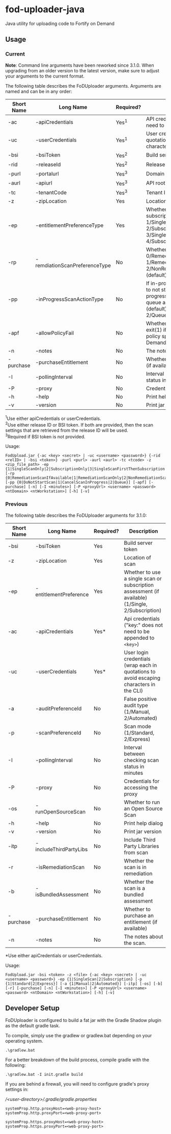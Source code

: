 # fod-uploader-java
Java utility for uploading code to Fortify on Demand

## Usage

### Current

**Note**: Command line arguments have been reworked since 3.1.0. When upgrading from an older version to the latest version, make sure to adjust your arguments to the current format.

The following table describes the FoDUploader arguments. Arguments are named and can be in any order: 

Short Name | Long Name                     | Required?         | Description                                                      
---------- | ----------------------        |---------          | --------------------------------------------------------
 -ac       | -apiCredentials               | Yes<sup>1</sup>   | API credentials ("key:" does not need to be appended to `<key>`)                                                  
 -uc       | -userCredentials              | Yes<sup>1</sup>   | User credentials (wrap each in quotations to avoid escaping characters in the CLI) 
 -bsi      | -bsiToken                     | Yes<sup>2</sup>   | Build server token
 -rid      | -releaseId                    | Yes<sup>2</sup>   | Release ID
 -purl     | -portalurl                    | Yes<sup>3</sup>   | Domain URL
 -aurl     | -apiurl                       | Yes<sup>3</sup>   | API root URL
 -tc       | -tenantCode                   | Yes<sup>3</sup>   | Tenant ID if using user credentials 
 -z        | -zipLocation                  | Yes               | Location of scan
 -ep       | -entitlementPreferenceType    | Yes               | Whether to use a single scan or subscription assessment: 1/SingleScanOnly, 2/SubscriptionOnly, 3/SingleScanFirstThenSubscription, 4/SubscriptionFirstThenSingleScan
 -rp       | -remdiationScanPreferenceType | No                | Whether to run a remediation scan: 0/RemediationScanIfAvailable, 1/RemediationScanOnly, 2/NonRemediationScanOnly (default)
 -pp       | -inProgressScanActionType     | No                | If in-progress scan exists, whether to not start a scan, cancel in-progress scan and start a scan, or queue a scan: 0/DoNotStartScan (default), 1/CancelScanInProgress, 2/Queue
 -apf      | -allowPolicyFail              | No                | Whether to return exit(0) instead of exit(1) if the scan fails the security policy specified in Fortify on Demand
 -n        | -notes                        | No                | The notes about the scan 
 -purchase | -purchaseEntitlement          | No		              | Whether to purchase an entitlement (if available)
 -I        | -pollingInterval              | No                | Interval between checking scan status in minutes                 
 -P        | -proxy                        | No                | Credentials for accessing the proxy                   
 -h        | -help                         | No                | Print help dialog                                                
 -v        | -version                      | No                | Print jar version   



<sup>1</sup>Use either apiCredentials or userCredentials.  
<sup>2</sup>Use either release ID or BSI token. If both are provided, then the scan settings that are retrieved from the release ID will be used.  
<sup>3</sup>Required if BSI token is not provided.

Usage:
```
FodUpload.jar {-ac <key> <secret> | -uc <username> <password>} {-rid <relID> | -bsi <token>} -purl <purl> -aurl <aurl> -tc <tcode> -z <zip_file_path> -ep {1|SingleScanOnly|2|SubscriptionOnly|3|SingleScanFirstThenSubscription|4|SubscriptionFirstThenSingleScan} [-rp {0|RemediationScanIfAvailable|1|RemediationScanOnly|2|NonRemediationScanOnly}] [-pp {0|DoNotStartScan|1|CancelScanInProgress|2|Queue}] [-apf] [-purchase] [-n] [-I <minutes>] [-P <proxyUrl> <username> <password> <ntDomain> <ntWorkstation>] [-h] [-v]
```

### Previous

The following table describes the FoDUploader arguments for 3.1.0:

Short Name | Long Name              | Required? | Description                                                      
---------- | ---------------------- |---------  | --------------------------------------------------------
 -bsi      | -bsiToken              | Yes       | Build server token
 -z        | -zipLocation           | Yes       | Location of scan 
 -ep       | -entitlementPreference | Yes       | Whether to use a single scan or subscription assessment (if available) (1/Single, 2/Subscription)
 -ac       | -apiCredentials        | Yes*      | Api credentials ("key:" does not need to be appended to `<key>`)                                                  
 -uc       | -userCredentials       | Yes*      | User login credentials (wrap each in quotations to avoid escaping characters in the CLI)
 -a        | -auditPreferenceId     | No        | False positive audit type (1/Manual, 2/Automated)            
 -p        | -scanPreferenceId      | No        | Scan mode (1/Standard, 2/Express)                            
 -I        | -pollingInterval       | No        | Interval between checking scan status in minutes                 
 -P        | -proxy                 | No        | Credentials for accessing the proxy                   
 -os       | -runOpenSourceScan     | No        | Whether to run an Open Source Scan
 -h        | -help                  | No        | Print help dialog                                                
 -v        | -version               | No        | Print jar version   
 -itp      | -includeThirdPartyLibs | No        | Include Third Party Libraries from scan
 -r        | -isRemediationScan     | No        | Whether the scan is in remediation 
 -b        | -isBundledAssessment   | No        | Whether the scan is a bundled assessment
 -purchase | -purchaseEntitlement   | No		| Whether to purchase an entitlement (if available)
 -n        | -notes                 | No        | The notes about the scan.

*Use either apiCredentials or userCredentials.

Usage:
```
FodUpload.jar -bsi <token> -z <file> {-ac <key> <secret> | -uc <username> <password>} -ep {1|SingleScan|2|Subscription} [-p {1|Standard|2|Express}] [-a {1|Manual|2|Automated}] [-itp] [-os] [-b] [-r] [-purchase] [-n] [-I <minutes>] [-P <proxyUrl> <username> <password> <ntDomain> <ntWorkstation>] [-h] [-v] 
```
 
## Developer Setup

FoDUploader is configured to build a fat jar with the Gradle Shadow plugin as the default gradle task.

To compile, simply use the gradlew or gradlew.bat depending on your operating system.

```
.\gradlew.bat
```

For a better breakdown of the build process, compile gradle with the following:

```
.\gradlew.bat -I init.gradle build
```

If you are behind a firewall, you will need to configure gradle's proxy settings in:

*/\<user-directory>/.gradle/gradle.properties*

```
systemProp.http.proxyHost=<web-proxy-host>
systemProp.http.proxyPort=<web-proxy-port>

systemProp.https.proxyHost=<web-proxy-host>
systemProp.https.proxyPort=<web-proxy-port>
```
